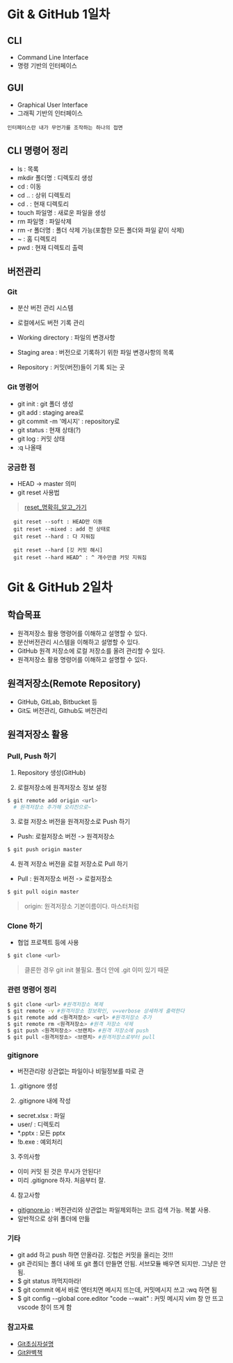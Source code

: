 # Git & GitHub 1일차

## CLI
 - Command Line Interface
 - 명령 기반의 인터페이스

## GUI
  - Graphical User Interface
  - 그래픽 기반의 인터페이스

  `인터페이스란 내가 무언가를 조작하는 하나의 접면`

## CLI 명령어 정리
  - ls : 목록
  - mkdir 폴더명 : 디렉토리 생성
  - cd : 이동
  - cd .. : 상위 디렉토리
  - cd . : 현재 디렉토리
  - touch 파일명 : 새로운 파일을 생성
  - rm 파일명 : 파일삭제
  - rm -r 폴더명 : 폴더 삭제 가능(포함한 모든 폴더와 파일 같이 삭제)
  - ~ : 홈 디렉토리
  - pwd : 현재 디렉토리 출력

## 버전관리
### Git
  - 분산 버전 관리 시스템
  - 로컬에서도 버전 기록 관리

  - Working directory : 파일의 변경사항
  - Staging area : 버전으로 기록하기 위한 파일 변경사항의 목록
  - Repository : 커밋(버전)들이 기록 되는 곳
  
  ### Git 명령어
  - git init : git 폴더 생성
  - git add : staging area로
  - git commit -m '메시지' : repository로
  - git status : 현재 상태(?)
  - git log : 커밋 상태
  - :q 나올때

  ### 궁금한 점
  - HEAD -> master 의미
  - git reset 사용법
  > [reset_명확히_알고_가기](https://git-scm.com/book/ko/v2/Git-%EB%8F%84%EA%B5%AC-Reset-%EB%AA%85%ED%99%95%ED%9E%88-%EC%95%8C%EA%B3%A0-%EA%B0%80%EA%B8%B0)

    
      git reset --soft : HEAD만 이동
      git reset --mixed : add 전 상태로
      git reset --hard : 다 지워짐
      
      git reset --hard [깃 커밋 해시]
      git reset --hard HEAD^ : ^ 개수만큼 커밋 지워짐
    


# Git & GitHub 2일차
## 학습목표
- 원격저장소 활용 명령어를 이해하고 설명할 수 있다.
- 분산버전관리 시스템을 이해하고 설명할 수 있다.
- GitHub 원격 저장소에 로컬 저장소를 올려 관리할 수 있다.
- 원격저장소 활용 명령어를 이해하고 설명할 수 있다.

## 원격저장소(Remote Repository)
- GitHub, GitLab, Bitbucket 등
- Git도 버전관리, Github도 버전관리

## 원격저장소 활용

### Pull, Push 하기
1. Repository 생성(GitHub)

2. 로컬저장소에 원격저장소 정보 설정
```bash
$ git remote add origin <url> 
  # 원격저장소 추가해 오리진으로~
```
3. 로컬 저장소 버전을 원격저장소로 Push 하기
- Push: 로컬저장소 버전 -> 원격저장소
```bash
$ git push origin master 
```
4. 원격 저장소 버전을 로컬 저장소로 Pull 하기
- Pull : 원격저장소 버전 -> 로컬저장소
```bash
$ git pull oigin master
```

> origin: 원격저장소 기본이름이다. 마스터처럼

### Clone 하기
- 협업 프로젝트 등에 사용

```bash
$ git clone <url>
```
> 클론한 경우 git init 불필요. 폴더 안에 .git 이미 있기 때문

### 관련 명령어 정리
```bash
$ git clone <url> #원격저장소 복제
$ git remote -v #원격저장소 정보확인, v=verbose 상세하게 출력한다
$ git remote add <원격저장소> <url> #원격저장소 추가
$ git remote rm <원격저장소> #원격 저장소 삭제
$ git push <원격저장소> <브랜치> #원격 저장소에 push
$ git pull <원격저장소> <브랜치> #원격저장소로부터 pull
```

### gitignore
- 버전관리랑 상관없는 파일이나 비밀정보를 따로 관

1. .gitignore 생성

2. .gitignore 내에 작성
- secret.xlsx : 파일
- user/       : 디렉토리 
- *.pptx      : 모든 pptx
- !b.exe      : 예외처리

3. 주의사항
- 이미 커밋 된 것은 무시가 안된다!
- 미리 .gitignore 하자. 처음부터 잘.


4. 참고사항
- [gitignore.io](https://gitignore.io/) : 버전관리와 상관없는 파일제외하는 코드 검색 가능. 복붙 사용.
- 일반적으로 상위 폴더에 만듦

### 기타
- git add 하고 push 하면 안올라감. 깃헙은 커밋을 올리는 것!!!
- git 관리되는 폴더 내에 또 git 폴더 만들면 안됨. 서브모듈 배우면 되지만. 그냥은 안 됨.
- $ git status 까먹지마라!
- $ git commit 에서 바로 엔터치면 메시지 뜨는데, 커밋메시지 쓰고 :wq 하면 됨
- $ ​git config --global core.editor "code --wait" : 커밋 메시지 vim 창 안 뜨고 vscode 창이 뜨게 함

### 참고자료
- [Git초심자설명](https://backlog.com/git-tutorial/kr/)
- [Git완벽책](https://git-scm.com/book/en/v2)